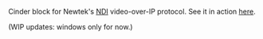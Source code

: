 Cinder block for Newtek's [NDI](http://newtek.com/ndi) video-over-IP protocol. See it in action [here](https://vimeo.com/187360459).

(WIP updates: windows only for now.)